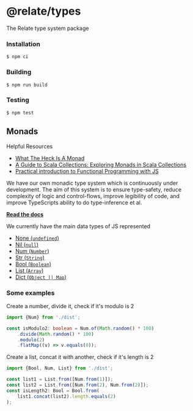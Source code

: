 # @relate/types

The Relate type system package

### Installation

```
$ npm ci
```

### Building

```
$ npm run build
```

### Testing

```
$ npm test
```

## Monads

Helpful Resources

-   [What The Heck Is A Monad](https://khanlou.com/2015/09/what-the-heck-is-a-monad/)
-   [A Guide to Scala Collections: Exploring Monads in Scala Collections](https://blog.redelastic.com/a-guide-to-scala-collections-exploring-monads-in-scala-collections-ef810ef3aec3)
-   [Practical introduction to Functional Programming with JS](https://www.codingame.com/playgrounds/2980/practical-introduction-to-functional-programming-with-js/functors-and-monads)

We have our own monadic type system which is continuously under development. The aim of this system is to ensure type-safety, reduce complexity of logic and control-flows, improve legibility of code, and improve TypeScripts ability to do type-inference et al.

**[Read the docs](./documentation/README.md)**

We currently have the main data types of JS represented
-   [None (`undefined`)](./src/monads/primitive/none.monad.ts)
-   [Nil (`null`)](./src/monads/primitive/nil.monad.ts)
-   [Num (`Number`)](src/monads/primitive/num.monad.ts)
-   [Str (`String`)](./src/monads/primitive/str.monad.ts)
-   [Bool (`Boolean`)](./src/monads/primitive/bool.monad.ts)
-   [List (`Array`)](./src/monads/primitive/list.monad.ts)
-   [Dict (`Object || Map`)](./src/monads/primitive/dict.monad.ts)

### Some examples

Create a number, divide it, check if it's modulo is 2

```TypeScript
import {Num} from './dist';

const isModulo2: boolean = Num.of(Math.random() * 100)
    .divide(Math.random() * 100)
    .modulo(2)
    .flatMap((v) => v.equals(0));
```

Create a list, concat it with another, check if it's length is 2
```TypeScript
import {Bool, Num, List} from './dist';

const list1 = List.from([Num.from(1)]);
const list2 = List.from([Num.from(2), Num.from(2)]);
const isLength2: Bool = Bool.from(
    list1.concat(list2).length.equals(2)
);
```
